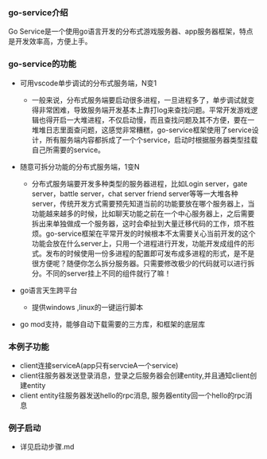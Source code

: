 ### go-service介绍
  Go Service是一个使用go语言开发的分布式游戏服务器、app服务器框架，特点是开发效率高，方便上手。
### go-service的功能
- 可用vscode单步调试的分布式服务端，N变1

  * 一般来说，分布式服务端要启动很多进程，一旦进程多了，单步调试就变得非常困难，导致服务端开发基本上靠打log来查找问题。平常开发游戏逻辑也得开启一大堆进程，不仅启动慢，而且查找问题及其不方便，要在一堆堆日志里面查问题，这感觉非常糟糕，go-service框架使用了service设计，所有服务端内容都拆成了一个个service，启动时根据服务器类型挂载自己所需要的service。
- 随意可拆分功能的分布式服务端，1变N
  * 分布式服务端要开发多种类型的服务器进程，比如Login server，gate server，battle server，chat server friend server等等一大堆各种server，传统开发方式需要预先知道当前的功能要放在哪个服务器上，当功能越来越多的时候，比如聊天功能之前在一个中心服务器上，之后需要拆出来单独做成一个服务器，这时会牵扯到大量迁移代码的工作，烦不胜烦。go-service框架在平常开发的时候根本不太需要关心当前开发的这个功能会放在什么server上，只用一个进程进行开发，功能开发成组件的形式。发布的时候使用一份多进程的配置即可发布成多进程的形式，是不是很方便呢？随便你怎么拆分服务器。只需要修改极少的代码就可以进行拆分。不同的server挂上不同的组件就行了嘛！

- go语言天生跨平台
  * 提供windows ,linux的一键运行脚本
- go mod支持，能够自动下载需要的三方库，和框架的底层库

### 本例子功能
- client连接serviceA(app只有servcieA一个service)
- client往服务器发送登录消息，登录之后服务器会创建entity,并且通知client创建entity
- client entity往服务器发送hello的rpc消息, 服务器entity回一个hello的rpc消息

### 例子启动
- 详见启动步骤.md